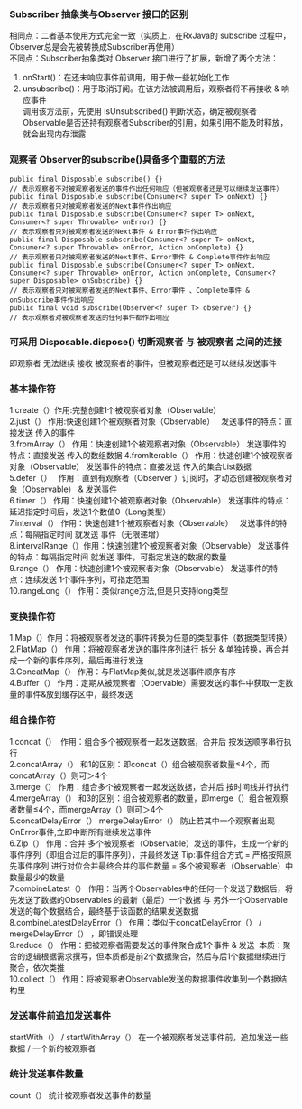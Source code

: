 ### Subscriber 抽象类与Observer 接口的区别  
相同点：二者基本使用方式完全一致（实质上，在RxJava的 subscribe 过程中，Observer总是会先被转换成Subscriber再使用）  
不同点：Subscriber抽象类对 Observer 接口进行了扩展，新增了两个方法：  
1. onStart()：在还未响应事件前调用，用于做一些初始化工作  
2. unsubscribe()：用于取消订阅。在该方法被调用后，观察者将不再接收 & 响应事件  
调用该方法前，先使用 isUnsubscribed() 判断状态，确定被观察者Observable是否还持有观察者Subscriber的引用，如果引用不能及时释放，就会出现内存泄露

### 观察者 Observer的subscribe()具备多个重载的方法
    public final Disposable subscribe() {}
    // 表示观察者不对被观察者发送的事件作出任何响应（但被观察者还是可以继续发送事件）
    public final Disposable subscribe(Consumer<? super T> onNext) {}
    // 表示观察者只对被观察者发送的Next事件作出响应
    public final Disposable subscribe(Consumer<? super T> onNext, Consumer<? super Throwable> onError) {} 
    // 表示观察者只对被观察者发送的Next事件 & Error事件作出响应
    public final Disposable subscribe(Consumer<? super T> onNext, Consumer<? super Throwable> onError, Action onComplete) {}
    // 表示观察者只对被观察者发送的Next事件、Error事件 & Complete事件作出响应
    public final Disposable subscribe(Consumer<? super T> onNext, Consumer<? super Throwable> onError, Action onComplete, Consumer<?      super Disposable> onSubscribe) {}
    // 表示观察者只对被观察者发送的Next事件、Error事件 、Complete事件 & onSubscribe事件作出响应
    public final void subscribe(Observer<? super T> observer) {}
    // 表示观察者对被观察者发送的任何事件都作出响应
    
### 可采用 Disposable.dispose() 切断观察者 与 被观察者 之间的连接

即观察者 无法继续 接收 被观察者的事件，但被观察者还是可以继续发送事件

### 基本操作符

1.create（）作用:完整创建1个被观察者对象（Observable）  
2.just（） 作用:快速创建1个被观察者对象（Observable）    发送事件的特点：直接发送 传入的事件      
3.fromArray（）  作用：快速创建1个被观察者对象（Observable）  发送事件的特点：直接发送 传入的数组数据 
4.fromIterable（）  作用：快速创建1个被观察者对象（Observable） 发送事件的特点：直接发送 传入的集合List数据  
5.defer（）   作用：直到有观察者（Observer ）订阅时，才动态创建被观察者对象（Observable） & 发送事件  
6.timer（）   作用：快速创建1个被观察者对象（Observable）     发送事件的特点：延迟指定时间后，发送1个数值0（Long类型）  
7.interval（）  作用：快速创建1个被观察者对象（Observable）   发送事件的特点：每隔指定时间 就发送 事件（无限递增）  
8.intervalRange（）作用：快速创建1个被观察者对象（Observable）    发送事件的特点：每隔指定时间 就发送 事件，可指定发送的数据的数量  
9.range（） 作用：快速创建1个被观察者对象（Observable）   发送事件的特点：连续发送 1个事件序列，可指定范围  
10.rangeLong（）  作用：类似range方法,但是只支持long类型  

### 变换操作符

1.Map（）作用：将被观察者发送的事件转换为任意的类型事件（数据类型转换）  
2.FlatMap（） 作用：将被观察者发送的事件序列进行 拆分 & 单独转换，再合并成一个新的事件序列，最后再进行发送  
3.ConcatMap（） 作用：与FlatMap类似,就是发送事件顺序有序  
4.Buffer（） 作用：定期从被观察者（Obervable）需要发送的事件中获取一定数量的事件&放到缓存区中，最终发送

### 组合操作符

1.concat（）  作用：组合多个被观察者一起发送数据，合并后 按发送顺序串行执行  
2.concatArray（） 和1的区别：即concat（）组合被观察者数量≤4个，而concatArray（）则可＞4个  
3.merge（）  作用：组合多个被观察者一起发送数据，合并后 按时间线并行执行  
4.mergeArray（） 和3的区别：组合被观察者的数量，即merge（）组合被观察者数量≤4个，而mergeArray（）则可＞4个  
5.concatDelayError（） mergeDelayError（） 防止若其中一个观察者出现OnError事件,立即中断所有继续发送事件  
6.Zip（） 作用：合并 多个被观察者（Observable）发送的事件，生成一个新的事件序列（即组合过后的事件序列），并最终发送  Tip:事件组合方式 = 严格按照原先事件序列 进行对位合并最终合并的事件数量 = 多个被观察者（Observable）中数量最少的数量  
7.combineLatest（） 作用：当两个Observables中的任何一个发送了数据后，将先发送了数据的Observables 的最新（最后）一个数据 与 另外一个Observable发送的每个数据结合，最终基于该函数的结果发送数据  
8.combineLatestDelayError（） 作用：类似于concatDelayError（） / mergeDelayError（） ，即错误处理  
9.reduce（） 作用：把被观察者需要发送的事件聚合成1个事件 & 发送  本质：聚合的逻辑根据需求撰写，但本质都是前2个数据聚合，然后与后1个数据继续进行聚合，依次类推  
10.collect（） 作用：将被观察者Observable发送的数据事件收集到一个数据结构里

### 发送事件前追加发送事件

startWith（） / startWithArray（）   在一个被观察者发送事件前，追加发送一些数据 / 一个新的被观察者

### 统计发送事件数量

count（）  统计被观察者发送事件的数量
                    




